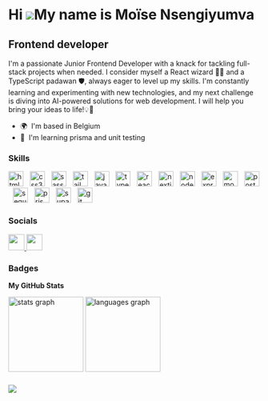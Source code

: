 Hi ![](https://user-images.githubusercontent.com/18350557/176309783-0785949b-9127-417c-8b55-ab5a4333674e.gif)My name is Moïse Nsengiyumva
=========================================================================================================================================

Frontend developer
------------------

I'm a passionate Junior Frontend Developer with a knack for tackling full-stack projects when needed. I consider myself a React wizard 🧙‍♂️ and a TypeScript padawan 🛡️, always eager to level up my skills. I'm constantly learning and experimenting with new technologies, and my next challenge is diving into AI-powered solutions for web development. I will help you bring your ideas to life!💡🚀

* 🌍  I'm based in Belgium
* 🧠  I'm learning prisma and unit testing

### Skills

<div align="left">
  <img src="https://skillicons.dev/icons?i=html" height="30" alt="html5 logo"  />
  <img width="5" />
  <img src="https://skillicons.dev/icons?i=css" height="30" alt="css3 logo"  />
  <img width="5" />
  <img src="https://skillicons.dev/icons?i=sass" height="30" alt="sass logo"  />
  <img width="5" />
  <img src="https://skillicons.dev/icons?i=tailwind" height="30" alt="tailwindcss logo"  />
  <img width="5" />
  <img src="https://skillicons.dev/icons?i=js" height="30" alt="javascript logo"  />
  <img width="5" />
  <img src="https://skillicons.dev/icons?i=ts" height="30" alt="typescript logo"  />
  <img width="5" />
  <img src="https://skillicons.dev/icons?i=react" height="30" alt="react logo"  />
  <img width="5" />
  <img src="https://skillicons.dev/icons?i=nextjs" height="30" alt="nextjs logo"  />
  <img width="5" />
  <img src="https://skillicons.dev/icons?i=nodejs" height="30" alt="nodejs logo"  />
  <img width="5" />
  <img src="https://skillicons.dev/icons?i=express" height="30" alt="express logo"  />
  <img width="5" />
  <img src="https://skillicons.dev/icons?i=mongodb" height="30" alt="mongodb logo"  />
  <img width="5" />
  <img src="https://skillicons.dev/icons?i=postgres" height="30" alt="postgresql logo"  />
  <img width="5" />
  <img src="https://skillicons.dev/icons?i=sequelize" height="30" alt="sequelize logo"  />
  <img width="5" />
  <img src="https://skillicons.dev/icons?i=prisma" height="30" alt="prisma logo"  />
  <img width="5" />
  <img src="https://skillicons.dev/icons?i=supabase" height="30" alt="supabase logo"  />
  <img width="5" />
  <img src="https://skillicons.dev/icons?i=git" height="30" alt="git logo"  />
</div>


### Socials

<p align="left"> <a href="https://www.github.com/moisens" target="_blank" rel="noreferrer"> <picture> <source media="(prefers-color-scheme: dark)" srcset="https://raw.githubusercontent.com/danielcranney/readme-generator/main/public/icons/socials/github-dark.svg" /> <source media="(prefers-color-scheme: light)" srcset="https://raw.githubusercontent.com/danielcranney/readme-generator/main/public/icons/socials/github.svg" /> <img src="https://raw.githubusercontent.com/danielcranney/readme-generator/main/public/icons/socials/github.svg" width="32" height="32" /> </picture> </a> <a href="https://www.linkedin.com/in/moïse-ns/" target="_blank" rel="noreferrer"> <picture> <source media="(prefers-color-scheme: dark)" srcset="https://raw.githubusercontent.com/danielcranney/readme-generator/main/public/icons/socials/linkedin-dark.svg" /> <source media="(prefers-color-scheme: light)" srcset="https://raw.githubusercontent.com/danielcranney/readme-generator/main/public/icons/socials/linkedin.svg" /> <img src="https://raw.githubusercontent.com/danielcranney/readme-generator/main/public/icons/socials/linkedin.svg" width="32" height="32" /> </picture> </a></p>

### Badges

<b>My GitHub Stats</b>

<div align="left">
  <img src="https://github-readme-stats.vercel.app/api?username=moisens&hide_title=false&hide_rank=false&show_icons=true&include_all_commits=true&count_private=true&disable_animations=false&theme=react&locale=en&hide_border=false" height="150" alt="stats graph"  />
  <img src="https://github-readme-stats.vercel.app/api/top-langs?username=moisens&locale=en&hide_title=false&layout=compact&card_width=320&langs_count=5&theme=react&hide_border=false" height="150" alt="languages graph"  />
</div>

###

<div align="left">
  <img src="https://visitor-badge.laobi.icu/badge?page_id=moisens.moisens&left_color=mediumblue"  />
</div>
